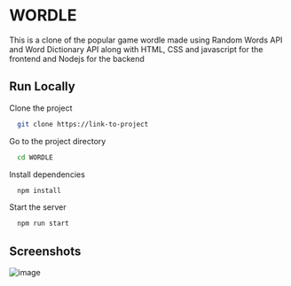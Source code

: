 
# WORDLE

This is a clone of the popular game wordle made using Random Words API and Word Dictionary API along with HTML, CSS and javascript for the frontend and Nodejs for the backend


## Run Locally

Clone the project

```bash
  git clone https://link-to-project
```

Go to the project directory

```bash
  cd WORDLE
```

Install dependencies

```bash
  npm install
```

Start the server

```bash
  npm run start
```


## Screenshots

![image](https://user-images.githubusercontent.com/66234920/168869523-81b485e0-ff42-45f6-b9d2-344479c4e5c8.png)




